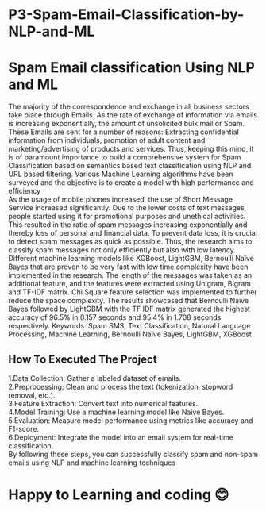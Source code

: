 # P3-Spam-Email-Classification-by-NLP-and-ML

<h1>Spam Email classification Using NLP and ML</h1>

<p>The majority of the correspondence and exchange in all business sectors take place through Emails. As the rate of exchange of information via emails is increasing exponentially, the amount of unsolicited bulk mail or Spam. These Emails are sent for a number of reasons: Extracting confidential information from individuals, promotion of adult content and marketing/advertising of products and services. Thus, keeping this mind, it is of paramount importance to build a comprehensive system for Spam Classification based on semantics based text classification using NLP and URL based filtering. Various Machine Learning algorithms have been surveyed and the objective is to create a model with high performance and efficiency<br>
As the usage of mobile phones increased, the use of Short Message Service increased significantly. Due to the lower costs of text messages, people started using it for promotional purposes and unethical activities. This resulted in the ratio of spam messages increasing exponentially and thereby loss of personal and financial data. To prevent data loss, it is crucial to detect spam messages as quick as possible. Thus, the research aims to classify spam messages not only efficiently but also with low latency. Different machine learning models like XGBoost, LightGBM, Bernoulli Naïve Bayes that are proven to be very fast with low time complexity have been implemented in the research. The length of the messages was taken as an additional feature, and the features were extracted using Unigram, Bigram and TF-IDF matrix. Chi Square feature selection was implemented to further reduce the space complexity. The results showcased that Bernoulli Naïve Bayes followed by LightGBM with the TF IDF matrix generated the highest accuracy of 96.5% in 0.157 seconds and 95.4% in 1.708 seconds respectively. Keywords: Spam SMS, Text Classification, Natural Language Processing, Machine Learning, Bernoulli Naïve Bayes, LightGBM, XGBoost </p>

<h2>How To Executed The Project</h2>

1.Data Collection: Gather a labeled dataset of emails.<br>
2.Preprocessing: Clean and process the text (tokenization, stopword removal, etc.).<br>
3.Feature Extraction: Convert text into numerical features.<br>
4.Model Training: Use a machine learning model like Naive Bayes.<br>
5.Evaluation: Measure model performance using metrics like accuracy and F1-score.<br>
6.Deployment: Integrate the model into an email system for real-time classification.<br>
By following these steps, you can successfully classify spam and non-spam emails using NLP and machine learning techniques<br>

# Happy to Learning and coding 😊
